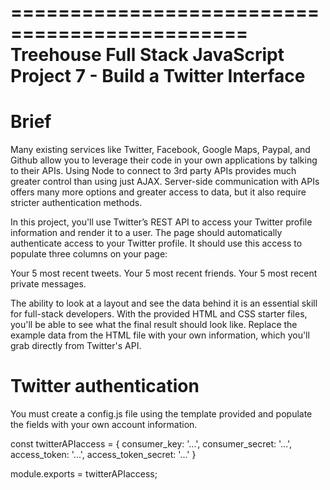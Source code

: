 ==============================================
Treehouse Full Stack JavaScript
Project 7 - Build a Twitter Interface
==============================================

Brief
=====

Many existing services like Twitter, Facebook, Google Maps, Paypal, and Github allow you to leverage their code in your own applications by talking to their APIs. Using Node to connect to 3rd party APIs provides much greater control than using just AJAX. Server-side communication with APIs offers many more options and greater access to data, but it also require stricter authentication methods.

In this project, you'll use Twitter’s REST API to access your Twitter profile information and render it to a user. The page should automatically authenticate access to your Twitter profile. It should use this access to populate three columns on your page:

Your 5 most recent tweets.
Your 5 most recent friends.
Your 5 most recent private messages.

The ability to look at a layout and see the data behind it is an essential skill for full-stack developers. With the provided HTML and CSS starter files, you'll be able to see what the final result should look like. Replace the example data from the HTML file with your own information, which you'll grab directly from Twitter's API.


Twitter authentication
======================
You must create a config.js file using the template provided and populate the fields with your own account information.

const twitterAPIaccess = {
    consumer_key:         '...',
    consumer_secret:      '...',
    access_token:         '...',
    access_token_secret:  '...'
}

module.exports = twitterAPIaccess;
